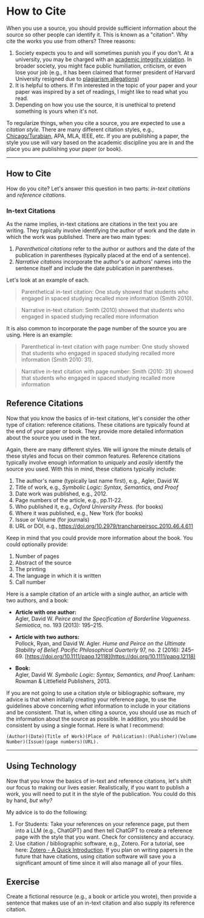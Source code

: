 # How to Cite

When you use a source, you should provide sufficient information about the source so other people can identify it. This is known as a "citation". Why cite the works you use from others? Three reasons:

1. Society expects you to and will sometimes punish you if you don't. At a university, you may be charged with an [academic integrity violation](https://undergrad.psu.edu/aappm/G-9-academic-integrity.html). In broader society, you might face public humiliation, criticism, or even lose your job (e.g., it has been claimed that former president of Harvard University resigned due to [plagiarism allegations](https://www.theguardian.com/education/2024/jan/06/harvard-claudine-gay-plagiarism))
1. It is helpful to others. If I'm interested in the topic of your paper and your paper was inspired by a set of readings, I might like to read what you read.
1. Depending on how you use the source, it is unethical to pretend something is yours when it's not.

To regularize things, when you cite a source, you are expected to use a *citation style*. There are many different citation styles, e.g., [Chicago/Turabian](https://owl.purdue.edu/owl/research_and_citation/chicago_manual_17th_edition/cmos_formatting_and_style_guide/chicago_manual_of_style_17th_edition.html), APA, MLA, IEEE, etc. If you are publishing a paper, the style you use will vary based on the academic discipline you are in and the place you are publishing your paper (or book). 

---

## How to Cite

How do you cite? Let's answer this question in two parts: *in-text citations* and *reference citations*.

### In-text Citations

As the name implies, in-text citations are citations in the text you are writing. They typically involve identifying the author of work and the date in which the work was published. There are two main types:

1. *Parenthetical citations* refer to the author or authors and the date of the publication in parentheses (typically placed at the end of a sentence).
1. *Narrative citations* incorporate the author's or authors' names into the sentence itself and include the date publication in parentheses.

Let's look at an example of each.

> Parenthetical in-text citation: One study showed that students who engaged in spaced studying recalled more information (Smith 2010).

> Narrative in-text citation: Smith (2010) showed that students who engaged in spaced studying recalled more information

It is also common to incorporate the page number of the source you are using. Here is an example:

> Parenthetical in-text citation with page number: One study showed that students who engaged in spaced studying recalled more information (Smith 2010: 31).

> Narrative in-text citation with page number: Smith (2010: 31) showed that students who engaged in spaced studying recalled more information

## Reference Citations

Now that you know the basics of in-text citations, let's consider the other type of citation: reference citations. These citations are typically found at the end of your paper or book. They provide more detailed information about the source you used in the text. 

Again, there are many different styles. We will ignore the minute details of these styles and focus on their common features. Reference citations typically involve enough information to *uniquely* and *easily* identify the source you used. With this in mind, these citations typically include:

1. The author's name (typically last name first), e.g., Agler, David W. 
2. Title of work, e.g., *Symbolic Logic: Syntax, Semantics, and Proof*
3. Date work was published, e.g., 2012.
5. Page numbers of the article, e.g., pp.11-22.
6. Who published it, e.g., *Oxford University Press.* (for books)
7. Where it was published, e.g., New York (for books)
8. Issue or Volume (for journals)
9. URL or DOI, e.g., https://doi.org/10.2979/trancharpeirsoc.2010.46.4.611

Keep in mind that you could provide more information about the book. You could optionally provide:

1. Number of pages
1. Abstract of the source
1. The printing
1. The language in which it is written
1. Call number

Here is a sample citation of an article with a single author, an article with two authors, and a book:

- **Article with one author:**  
  Agler, David W. *Peirce and the Specification of Borderline Vagueness.* *Semiotica*, no. 193 (2013): 195–215.

- **Article with two authors:**  
  Pollock, Ryan, and David W. Agler. *Hume and Peirce on the Ultimate Stability of Belief.* *Pacific Philosophical Quarterly* 97, no. 2 (2016): 245–69. [https://doi.org/10.1111/papq.12118](https://doi.org/10.1111/papq.12118)

- **Book:**  
  Agler, David W. *Symbolic Logic: Syntax, Semantics, and Proof.* Lanham: Rowman & Littlefield Publishers, 2013.

If you are not going to use a citation style or bibliographic software, my advice is that when initially creating your reference page, to use the guidelines above concerning *what* information to include in your citations and be consistent. That is, when citing a source, you should use as much of the information about the source as possible. In addition, you should be consistent by using a single format. Here is what I recommend:

```
(Author)(Date)(Title of Work)(Place of Publication):(Publisher)(Volume Number)(Issue)(page numbers)(URL).
```

---

## Using Technology

Now that you know the basics of in-text and reference citations, let's shift our focus to making our lives easier. Realistically, if you want to publish a work, you will need to put it in the style of the publication. You could do this by hand, *but why?*

My advice is to do the following:

1. For Students: Take your references on your reference page, put them into a LLM (e.g., ChatGPT) and then tell ChatGPT to create a reference page with the style that you want. Check for consistency and accuracy.
2. Use citation / bibliographic software, e.g., Zotero. For a tutorial, see here: [Zotero - A Quick Introduction](https://youtu.be/Iq7V2X5x2Pk). If you plan on writing papers in the future that have citations, using citation software will save you a significant amount of time since it will also manage all of your files. 

## Exercise

Create a fictional resource (e.g., a book or article you wrote), then provide a sentence that makes use of an in-text citation and also supply its reference citation.